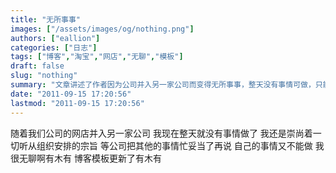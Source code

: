 ```yaml
---
title: "无所事事"
images: ["/assets/images/og/nothing.png"]
authors: ["eallion"]
categories: ["日志"]
tags: ["博客","淘宝","网店","无聊","模板"]
draft: false
slug: "nothing"
summary: "文章讲述了作者因为公司并入另一家公司而变得无所事事，整天没有事情可做，只能听从组织安排。作者感到非常无聊。"
date: "2011-09-15 17:20:56"
lastmod: "2011-09-15 17:20:56"
---
```


随着我们公司的网店并入另一家公司
我现在整天就没有事情做了
我还是崇尚着一切听从组织安排的宗旨
等公司把其他的事情忙妥当了再说
自己的事情又不能做
我很无聊啊有木有
博客模板更新了有木有
